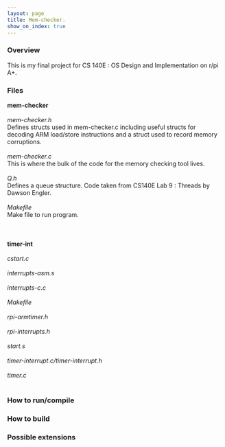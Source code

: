 ```yaml
---
layout: page
title: Mem-checker.
show_on_index: true
---
```


### Overview

This is my final project for CS 140E : OS Design and Implementation on r/pi A+.

### Files

**mem-checker**<br />
<br />
*mem-checker.h*<br />
Defines structs used in mem-checker.c including useful structs for decoding ARM load/store instructions and a struct           used to record memory corruptions. <br />
<br />
*mem-checker.c*<br />
This is where the bulk of the code for the memory checking tool lives.<br />
<br />
*Q.h*<br />
Defines a queue structure. Code taken from CS140E Lab 9 : Threads by Dawson Engler. <br />
<br />
*Makefile*<br />
Make file to run program.<br />
<br />
<br />
<br />
**timer-int**<br />
<br />
*cstart.c*<br />
<br />
*interrupts-asm.s*<br />
<br />
*interrupts-c.c*<br />
<br />
*Makefile*<br />
<br />
*rpi-armtimer.h*<br />
<br />
*rpi-interrupts.h*<br />
<br />
*start.s*<br />
<br />
*timer-interrupt.c/timer-interrupt.h*<br />
<br />
*timer.c* <br />
<br />


### How to run/compile

### How to build

### Possible extensions
